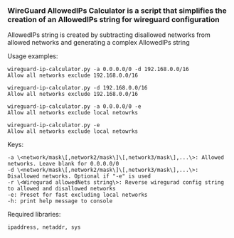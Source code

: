 ### WireGuard AllowedIPs Calculator is a script that simplifies the creation of an AllowedIPs string for wireguard configuration
AllowedIPs string is created by subtracting disallowed networks from allowed networks and generating a complex AllowedIPs string

Usage examples: 
	
	wireguard-ip-calculator.py -a 0.0.0.0/0 -d 192.168.0.0/16
	Allow all networks exclude 192.168.0.0/16

	wireguard-ip-calculator.py -d 192.168.0.0/16
	Allow all networks exclude 192.168.0.0/16

	wireguard-ip-calculator.py -a 0.0.0.0/0 -e
	Allow all networks exclude local netowrks

	wireguard-ip-calculator.py -e
	Allow all networks exclude local netowrks

Keys: 

	-a \<network/mask\[,network2/mask\]\[,network3/mask\],...\>: Allowed networks. Leave blank for 0.0.0.0/0
	-d \<network/mask\[,network2/mask\]\[,network3/mask\],...\>: Disallowed networks. Optional if "-e" is used
	-r \<Wiregurad allowedNets string\>: Reverse wiregurad config string to allowed and disallowed networks
	-e: Preset for fast excluding local networks
	-h: print help message to console

Required libraries: 

	ipaddress, netaddr, sys
